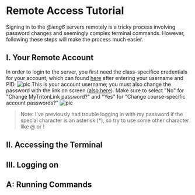 # Remote Access Tutorial

Signing in to the *@ieng6* servers remotely is a tricky process involving password changes and seemingly complex terminal commands.
However, following these steps will make the process much easier.

## I. Your Remote Account
In order to login to the server, you first need the class-specifice credentials for your account, which can found [here](https://sdacs.ucsd.edu/~icc/index.php) after entering your username and PID.
![pic]()
This is your account username; you must also change the password with the link on screen ([also here](https://sdacs.ucsd.edu/~icc/password.php)). Make sure to select "No" for "Change MyTritonLink password?" and "Yes" for "Change course-specific account passwords?"
![pic]()
>Note: I've previously had trouble logging in with my password if the special character is an asterisk (\*), so try to use some other character like @ or !
## II. Accessing the Terminal

## III. Logging on
## A: Running Commands
